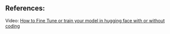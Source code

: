 ## References:

Video:  [How to Fine Tune or train your model in hugging face with or without coding](https://www.youtube.com/watch?v=OCNraV2Toa0&list=PL8Ctjqcyssq-zViibB66HdLlQfAqq__Uk&index=11)

